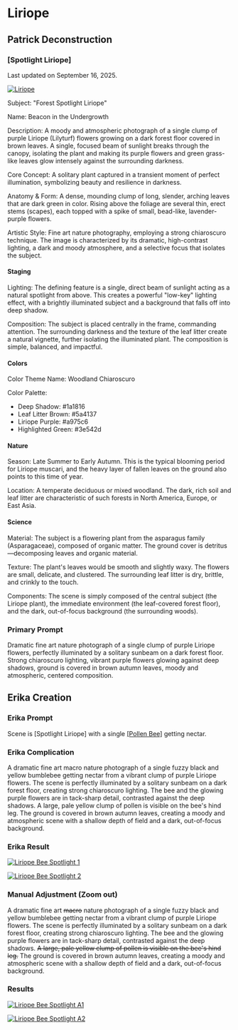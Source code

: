 # Liriope

## Patrick Deconstruction

### [Spotlight Liriope]

Last updated on September 16, 2025.

[![Liriope](/Assets/Raw/Liriope.jpeg)](/Assets/Raw/Liriope.jpeg)

Subject: "Forest Spotlight Liriope"

Name: Beacon in the Undergrowth

Description: A moody and atmospheric photograph of a single clump of purple Liriope (Lilyturf) flowers growing on a dark forest floor covered in brown leaves. A single, focused beam of sunlight breaks through the canopy, isolating the plant and making its purple flowers and green grass-like leaves glow intensely against the surrounding darkness.

Core Concept: A solitary plant captured in a transient moment of perfect illumination, symbolizing beauty and resilience in darkness.

Anatomy & Form: A dense, mounding clump of long, slender, arching leaves that are dark green in color. Rising above the foliage are several thin, erect stems (scapes), each topped with a spike of small, bead-like, lavender-purple flowers.

Artistic Style: Fine art nature photography, employing a strong chiaroscuro technique. The image is characterized by its dramatic, high-contrast lighting, a dark and moody atmosphere, and a selective focus that isolates the subject.

#### Staging

Lighting: The defining feature is a single, direct beam of sunlight acting as a natural spotlight from above. This creates a powerful "low-key" lighting effect, with a brightly illuminated subject and a background that falls off into deep shadow.

Composition: The subject is placed centrally in the frame, commanding attention. The surrounding darkness and the texture of the leaf litter create a natural vignette, further isolating the illuminated plant. The composition is simple, balanced, and impactful.

#### Colors

Color Theme Name: Woodland Chiaroscuro

Color Palette:

- Deep Shadow: #1a1816
- Leaf Litter Brown: #5a4137
- Liriope Purple: #a975c6
- Highlighted Green: #3e542d

#### Nature

Season: Late Summer to Early Autumn. This is the typical blooming period for Liriope muscari, and the heavy layer of fallen leaves on the ground also points to this time of year.

Location: A temperate deciduous or mixed woodland. The dark, rich soil and leaf litter are characteristic of such forests in North America, Europe, or East Asia.

#### Science

Material: The subject is a flowering plant from the asparagus family (Asparagaceae), composed of organic matter. The ground cover is detritus—decomposing leaves and organic material.

Texture: The plant's leaves would be smooth and slightly waxy. The flowers are small, delicate, and clustered. The surrounding leaf litter is dry, brittle, and crinkly to the touch.

Components: The scene is simply composed of the central subject (the Liriope plant), the immediate environment (the leaf-covered forest floor), and the dark, out-of-focus background (the surrounding woods).

### Primary Prompt

Dramatic fine art nature photograph of a single clump of purple Liriope flowers, perfectly illuminated by a solitary sunbeam on a dark forest floor. Strong chiaroscuro lighting, vibrant purple flowers glowing against deep shadows, ground is covered in brown autumn leaves, moody and atmospheric, centered composition.

## Erika Creation

### Erika Prompt

Scene is [Spotlight Liriope] with a single [[Pollen Bee]](../Animals/Bee.md) getting nectar.

### Erika Complication

A dramatic fine art macro nature photograph of a single fuzzy black and yellow bumblebee getting nectar from a vibrant clump of purple Liriope flowers. The scene is perfectly illuminated by a solitary sunbeam on a dark forest floor, creating strong chiaroscuro lighting. The bee and the glowing purple flowers are in tack-sharp detail, contrasted against the deep shadows. A large, pale yellow clump of pollen is visible on the bee's hind leg. The ground is covered in brown autumn leaves, creating a moody and atmospheric scene with a shallow depth of field and a dark, out-of-focus background.

### Erika Result

[![Liriope Bee Spotlight 1](/Assets/Generated/LiriopeBeeSpotlight1.png)](/Assets/Generated/LiriopeBeeSpotlight1.png)

[![Liriope Bee Spotlight 2](/Assets/Generated/LiriopeBeeSpotlight2.png)](/Assets/Generated/LiriopeBeeSpotlight2.png)

### Manual Adjustment (Zoom out)

A dramatic fine art ~~macro~~ nature photograph of a single fuzzy black and yellow bumblebee getting nectar from a vibrant clump of purple Liriope flowers. The scene is perfectly illuminated by a solitary sunbeam on a dark forest floor, creating strong chiaroscuro lighting. The bee and the glowing purple flowers are in tack-sharp detail, contrasted against the deep shadows. ~~A large, pale yellow clump of pollen is visible on the bee's hind leg.~~ The ground is covered in brown autumn leaves, creating a moody and atmospheric scene with a shallow depth of field and a dark, out-of-focus background.

### Results

[![Liriope Bee Spotlight A1](/Assets/Generated/LiriopeBeeSpotlightA1.png)](/Assets/Generated/LiriopeBeeSpotlightA1.png)

[![Liriope Bee Spotlight A2](/Assets/Generated/LiriopeBeeSpotlightA2.png)](/Assets/Generated/LiriopeBeeSpotlightA2.png)

